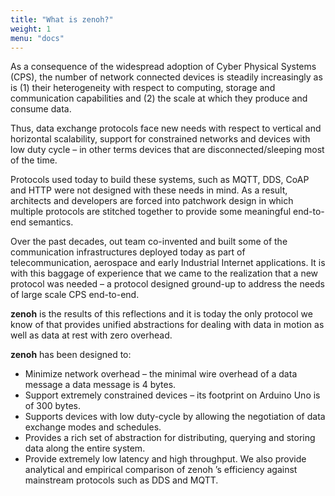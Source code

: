 ```yaml
---
title: "What is zenoh?"
weight: 1
menu: "docs"
---
```


As a consequence of the widespread adoption of Cyber Physical Systems (CPS), the number of network connected devices is steadily increasingly as is (1) their heterogeneity with respect to computing, storage and communication capabilities and (2) the scale at which they produce and consume data. 

Thus, data exchange protocols face new needs with respect to vertical and horizontal scalability, support for constrained networks and devices with low duty cycle – in other terms devices that are disconnected/sleeping most of the time. 

Protocols used today to build these systems, such as MQTT, DDS, CoAP and HTTP were not designed with these needs in mind. As a result, architects and developers are forced into patchwork design in which multiple protocols are stitched together to provide some meaningful end-to-end semantics. 

Over the past decades, out team  co-invented and built some of the communication infrastructures deployed today as part of telecommunication, aerospace and early Industrial Internet applications. It is with this baggage of experience that we came to the realization that a new protocol was needed – a protocol designed ground-up to address the needs of large scale CPS end-to-end. 

<b>zenoh</b>  is the results of this reflections and it is today the only protocol we know of that provides unified abstractions for dealing with data in motion as well as data at rest with zero overhead. 

<b>zenoh</b> has been designed to:
<ul> 
    <li>
        Minimize network overhead – the minimal wire overhead of a data message a data message is 4 bytes.
    </li>
    <li>
        Support extremely constrained devices – its footprint on Arduino Uno is of 300 bytes.
    </li>
    <li>
        Supports devices with low duty-cycle by allowing the negotiation of data exchange modes and schedules.
    </li>
    <li>
        Provides a rich set of abstraction for distributing, querying and storing data along the entire system. 
    </li>
    <li> 
        Provide extremely low latency and high throughput. We also provide analytical and empirical comparison of zenoh ’s efficiency against mainstream protocols such as DDS and MQTT.
    </li>
<ul>
